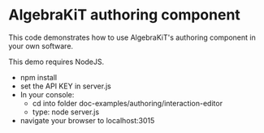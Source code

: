 # AlgebraKiT authoring component
This code demonstrates how to use AlgebraKiT's authoring component in your own software.

This demo requires NodeJS.
- npm install
- set the API KEY in server.js
- In your console: 
    - cd into folder doc-examples/authoring/interaction-editor
    - type: node server.js  
- navigate your browser to localhost:3015

